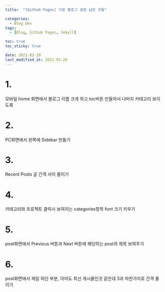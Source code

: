 ```yaml
---
title:  "[Github Pages] 기본 블로그 설정 남은 것들" 

categories:
  - Blog Dev
tags:
  - [Blog, Github Pages, Jekyll]

toc: true
toc_sticky: true

date: 2021-03-29
last_modified_at: 2021-03-29
---
```


# 1. 
모바일 home 화면에서 블로그 이름 크게 하고 toc버튼 만들어서 나머지 카테고리 보이도록

# 2. 
PC화면에서 왼쪽에 Sidebar 만들기

# 3. 
Recent Posts 글 간격 사이 줄이기

# 4. 
카테고리와 프로젝트 클릭시 보여지는 categories항목 font 크기 키우기

# 5. 
post화면에서 Previous 버튼과 Next 버튼에 해당하는 post의 제목 보여주기

# 6. 
post화면에서 제일 하단 부분, 아마도 최신 게시물인것 같은데 3과 마찬가지로 간격 줄이기
<br>